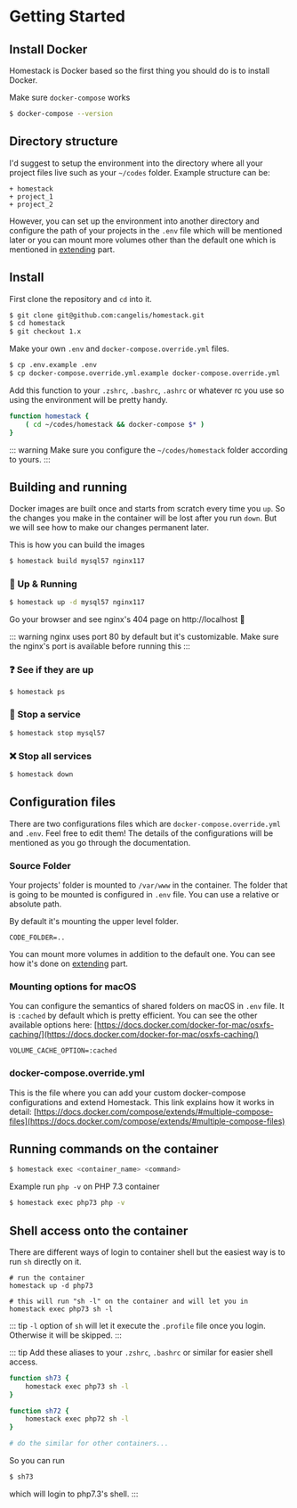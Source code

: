 # Getting Started

## Install Docker

Homestack is Docker based so the first thing you should do is to install Docker.

Make sure `docker-compose` works

```sh
$ docker-compose --version
```

## Directory structure

I'd suggest to setup the environment into the directory where all your project files live such as your `~/codes` folder. Example structure can be:

```
+ homestack
+ project_1
+ project_2
```

However, you can set up the environment into another directory and configure the path of your projects in the `.env` file which will be mentioned later or you can mount more volumes other than
 the default one which is mentioned in [extending](extending.html#custom-volumes) part.

## Install

First clone the repository and `cd` into it.

```sh
$ git clone git@github.com:cangelis/homestack.git
$ cd homestack
$ git checkout 1.x
```

Make your own `.env` and `docker-compose.override.yml` files.

```sh
$ cp .env.example .env
$ cp docker-compose.override.yml.example docker-compose.override.yml
```

Add this function to your `.zshrc`, `.bashrc`, `.ashrc` or whatever rc you use so using the environment will be pretty handy.

```sh
function homestack {
    ( cd ~/codes/homestack && docker-compose $* )
}
```

::: warning
Make sure you configure the `~/codes/homestack` folder according to yours.
:::

## Building and running

Docker images are built once and starts from scratch every time you `up`. So the changes you make in the container will be lost after you run `down`. But we will see 
how to make our changes permanent later.

This is how you can build the images

```sh
$ homestack build mysql57 nginx117
```
 
### :runner: Up & Running

```sh
$ homestack up -d mysql57 nginx117
```

Go your browser and see nginx's 404 page on http://localhost :tada:

::: warning
nginx uses port 80 by default but it's customizable. Make sure the nginx's port is available before running this
:::

### :question: See if they are up

```sh
$ homestack ps
```

### :stop_sign: Stop a service

```sh
$ homestack stop mysql57
```

### :x: Stop all services

```sh
$ homestack down
```

## Configuration files

There are two configurations files which are `docker-compose.override.yml` and `.env`. Feel free to edit them! The details of the configurations will be mentioned as you go through the documentation.

### Source Folder

Your projects' folder is mounted to `/var/www` in the container. The folder that is going to be mounted is configured in `.env` file. You can use a relative or absolute path.

By default it's mounting the upper level folder.

```
CODE_FOLDER=..
```

You can mount more volumes in addition to the default one. You can see how it's done on [extending](extending.html#custom-volumes) part.

### Mounting options for macOS

You can configure the semantics of shared folders on macOS in `.env` file. It is `:cached` by default which is pretty efficient. You can see the other available options here: [https://docs.docker.com/docker-for-mac/osxfs-caching/](https://docs.docker.com/docker-for-mac/osxfs-caching/)

```
VOLUME_CACHE_OPTION=:cached
```

### docker-compose.override.yml

This is the file where you can add your custom docker-compose configurations and extend Homestack. This link explains how it works in detail: [https://docs.docker.com/compose/extends/#multiple-compose-files](https://docs.docker.com/compose/extends/#multiple-compose-files)

## Running commands on the container

```sh
$ homestack exec <container_name> <command>
```

Example run `php -v` on PHP 7.3 container

```sh
$ homestack exec php73 php -v
```

## Shell access onto the container

There are different ways of login to container shell but the easiest way is to run `sh` directly on it.

```
# run the container
homestack up -d php73

# this will run "sh -l" on the container and will let you in
homestack exec php73 sh -l
```

::: tip
`-l` option of `sh` will let it execute the `.profile` file once you login. Otherwise it will be skipped.
:::

::: tip
Add these aliases to your `.zshrc`, `.bashrc` or similar for easier shell access.

```sh
function sh73 {
    homestack exec php73 sh -l
}

function sh72 {
    homestack exec php72 sh -l
}

# do the similar for other containers...
```

So you can run

```sh
$ sh73
```

which will login to php7.3's shell.
:::
